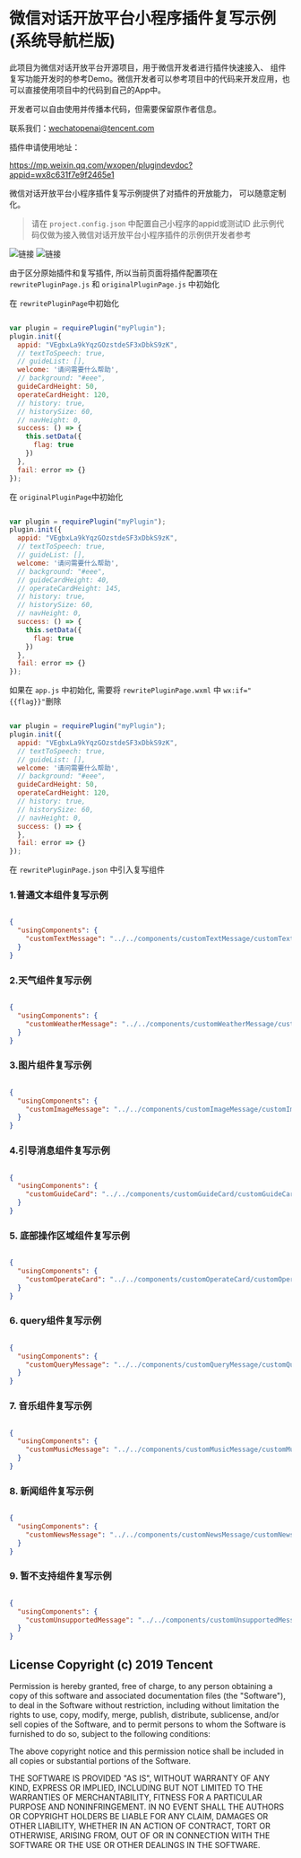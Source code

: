 # 微信对话开放平台小程序插件复写示例(系统导航栏版)


此项目为微信对话开放平台开源项目，用于微信开发者进行插件快速接入、 组件复写功能开发时的参考Demo。微信开发者可以参考项目中的代码来开发应用，也可以直接使用项目中的代码到自己的App中。

开发者可以自由使用并传播本代码，但需要保留原作者信息。

联系我们：wechatopenai@tencent.com


插件申请使用地址：

https://mp.weixin.qq.com/wxopen/plugindevdoc?appid=wx8c631f7e9f2465e1

微信对话开放平台小程序插件复写示例提供了对插件的开放能力， 可以随意定制化。

> 请在 `project.config.json` 中配置自己小程序的appid或测试ID
> 此示例代码仅做为接入微信对话开放平台小程序插件的示例供开发者参考


![链接](./doc/one.jpg)
![链接](./doc/two.jpg)

由于区分原始插件和复写插件, 所以当前页面将插件配置项在 `rewritePluginPage.js` 和 `originalPluginPage.js` 中初始化

在 `rewritePluginPage`中初始化
```js

var plugin = requirePlugin("myPlugin");
plugin.init({
  appid: "VEgbxLa9kYqzGOzstdeSF3xDbkS9zK",
  // textToSpeech: true,
  // guideList: [],
  welcome: '请问需要什么帮助',
  // background: "#eee",
  guideCardHeight: 50,
  operateCardHeight: 120,
  // history: true,
  // historySize: 60,
  // navHeight: 0,
  success: () => {
    this.setData({
      flag: true
    })
  },
  fail: error => {}
});

```

在 `originalPluginPage`中初始化
```js

var plugin = requirePlugin("myPlugin");
plugin.init({
  appid: "VEgbxLa9kYqzGOzstdeSF3xDbkS9zK",
  // textToSpeech: true,
  // guideList: [],
  welcome: '请问需要什么帮助',
  // background: "#eee",
  // guideCardHeight: 40,
  // operateCardHeight: 145,
  // history: true,
  // historySize: 60,
  // navHeight: 0,
  success: () => {
    this.setData({
      flag: true
    })
  },
  fail: error => {}
});

```

如果在 `app.js` 中初始化, 需要将 `rewritePluginPage.wxml` 中 `wx:if="{{flag}}"`删除
```js

var plugin = requirePlugin("myPlugin");
plugin.init({
  appid: "VEgbxLa9kYqzGOzstdeSF3xDbkS9zK",
  // textToSpeech: true,
  // guideList: [],
  welcome: '请问需要什么帮助',
  // background: "#eee",
  guideCardHeight: 50,
  operateCardHeight: 120,
  // history: true,
  // historySize: 60,
  // navHeight: 0,
  success: () => {
  },
  fail: error => {}
});

```

在 `rewritePluginPage.json` 中引入复写组件

### 1.普通文本组件复写示例

```json

{
  "usingComponents": {
    "customTextMessage": "../../components/customTextMessage/customTextMessage"
  }
}

```

### 2.天气组件复写示例

```json

{
  "usingComponents": {
    "customWeatherMessage": "../../components/customWeatherMessage/customWeatherMessage"
  }
}

```

### 3.图片组件复写示例

```json

{
  "usingComponents": {
    "customImageMessage": "../../components/customImageMessage/customImageMessage"
  }
}

```

### 4.引导消息组件复写示例

```json

{
  "usingComponents": {
    "customGuideCard": "../../components/customGuideCard/customGuideCard"
  }
}

```

### 5. 底部操作区域组件复写示例

```json

{
  "usingComponents": {
    "customOperateCard": "../../components/customOperateCard/customOperateCard"
  }
}

```

### 6. query组件复写示例

```json

{
  "usingComponents": {
    "customQueryMessage": "../../components/customQueryMessage/customQueryMessage"
  }
}

```

### 7. 音乐组件复写示例

```json

{
  "usingComponents": {
    "customMusicMessage": "../../components/customMusicMessage/customMusicMessage"
  }
}

```

### 8. 新闻组件复写示例

```json

{
  "usingComponents": {
    "customNewsMessage": "../../components/customNewsMessage/customNewsMessage"
  }
}

```

### 9. 暂不支持组件复写示例

```json

{
  "usingComponents": {
    "customUnsupportedMessage": "../../components/customUnsupportedMessage/customUnsupportedMessage"
  }
}

```


## License Copyright (c) 2019 Tencent

Permission is hereby granted, free of charge, to any person obtaining a copy of this software and associated documentation files (the "Software"), to deal in the Software without restriction, including without limitation the rights to use, copy, modify, merge, publish, distribute, sublicense, and/or sell copies of the Software, and to permit persons to whom the Software is furnished to do so, subject to the following conditions:

The above copyright notice and this permission notice shall be included in all copies or substantial portions of the Software.

THE SOFTWARE IS PROVIDED "AS IS", WITHOUT WARRANTY OF ANY KIND, EXPRESS OR IMPLIED, INCLUDING BUT NOT LIMITED TO THE WARRANTIES OF MERCHANTABILITY, FITNESS FOR A PARTICULAR PURPOSE AND NONINFRINGEMENT. IN NO EVENT SHALL THE AUTHORS OR COPYRIGHT HOLDERS BE LIABLE FOR ANY CLAIM, DAMAGES OR OTHER LIABILITY, WHETHER IN AN ACTION OF CONTRACT, TORT OR OTHERWISE, ARISING FROM, OUT OF OR IN CONNECTION WITH THE SOFTWARE OR THE USE OR OTHER DEALINGS IN THE SOFTWARE.
